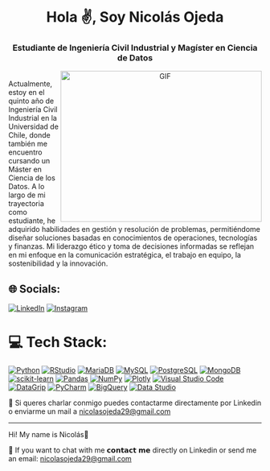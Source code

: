 <h1 align="center">Hola ✌️, Soy
Nicolás Ojeda</a></h1>
<h3 align="center">Estudiante de Ingeniería Civil Industrial y Magíster en Ciencia de Datos</h3>

<a target="_blank" align="center">
  <img align="right" top="500" height="300" width="400" alt="GIF"
   src="https://31.media.tumblr.com/a3e213403f4b45917cd365c783d9b894/tumblr_mqsefuP9q61r8q1s0o1_250.gif">
</a>

<br style="text-align: justify;">
Actualmente, estoy en el quinto año de Ingeniería Civil Industrial en la Universidad de Chile, donde también me encuentro cursando un Máster en Ciencia de los Datos. A lo largo de mi trayectoria como estudiante, he adquirido habilidades en gestión y resolución de problemas, permitiéndome diseñar soluciones basadas en conocimientos de operaciones, tecnologías y finanzas. Mi liderazgo ético y toma de decisiones informadas se reflejan en mi enfoque en la comunicación estratégica, el trabajo en equipo, la sostenibilidad y la innovación.

## 🌐 Socials:
[![LinkedIn](https://img.shields.io/badge/LinkedIn-%230077B5.svg?style=for-the-badge&logo=linkedin&logoColor=white)](https://www.linkedin.com/in/nicolás-ojeda-730a43219/)
[![Instagram](https://img.shields.io/badge/Instagram-E4405F?style=for-the-badge&logo=instagram&logoColor=white)](https://www.instagram.com/nicolasssojeda/)

# 💻 Tech Stack:
[![Python](https://img.shields.io/badge/python-3670A0?style=for-the-badge&logo=python&logoColor=ffdd54)](https://www.python.org/)
[![RStudio](https://img.shields.io/badge/-RStudio-blue?style=for-the-badge&logo=rstudio&logoColor=white)](https://www.rstudio.com/)
[![MariaDB](https://img.shields.io/badge/MariaDB-003545?style=for-the-badge&logo=mariadb&logoColor=white)](https://mariadb.org/)
[![MySQL](https://img.shields.io/badge/mysql-%2300f.svg?style=for-the-badge&logo=mysql&logoColor=white)](https://www.mysql.com/)
[![PostgreSQL](https://img.shields.io/badge/postgres-%23316192.svg?style=for-the-badge&logo=postgresql&logoColor=white)](https://www.postgresql.org/)
[![MongoDB](https://img.shields.io/badge/-MongoDB-green?style=for-the-badge&logo=mongodb&logoColor=white)](https://www.mongodb.com/)
[![scikit-learn](https://img.shields.io/badge/scikit--learn-%23F7931E.svg?style=for-the-badge&logo=scikit-learn&logoColor=white)](https://scikit-learn.org/)
[![Pandas](https://img.shields.io/badge/pandas-%23150458.svg?style=for-the-badge&logo=pandas&logoColor=white)](https://pandas.pydata.org/)
[![NumPy](https://img.shields.io/badge/numpy-%23013243.svg?style=for-the-badge&logo=numpy&logoColor=white)](https://numpy.org/)
[![Plotly](https://img.shields.io/badge/Plotly-%233F4F75.svg?style=for-the-badge&logo=plotly&logoColor=white)](https://plotly.com/)
[![Visual Studio Code](https://img.shields.io/badge/Visual%20Studio%20Code-007ACC?style=for-the-badge&logo=visual-studio-code&logoColor=white)](https://code.visualstudio.com/)
[![DataGrip](https://img.shields.io/badge/DataGrip-000000?style=for-the-badge&logo=datagrip&logoColor=white)](https://www.jetbrains.com/datagrip/)
[![PyCharm](https://img.shields.io/badge/PyCharm-000000?style=for-the-badge&logo=pycharm&logoColor=white)](https://www.jetbrains.com/pycharm/)
[![BigQuery](https://img.shields.io/badge/Google%20BigQuery-4285F4?style=for-the-badge&logo=google-cloud&logoColor=white)](https://cloud.google.com/bigquery)
[![Data Studio](https://img.shields.io/badge/Google%20Data%20Studio-4285F4?style=for-the-badge&logo=google-data-studio&logoColor=white)](https://datastudio.google.com/)



📧 Si queres charlar conmigo puedes contactarme directamente por Linkedin o enviarme un mail a nicolasojeda29@gmail.com

----------------------------------------------------------------------------------------------------------------------------------------------------------------------

Hi! My name is Nicolás👋

📧 If you want to chat with me 𝗰𝗼𝗻𝘁𝗮𝗰𝘁 𝗺𝗲 directly on Linkedin or send me an email: nicolasojeda29@gmail.com

